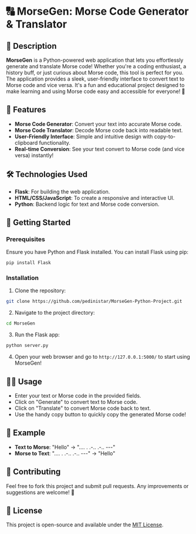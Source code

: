 # 🔠 MorseGen: Morse Code Generator & Translator

## 📖 Description

**MorseGen** is a Python-powered web application that lets you effortlessly generate and translate Morse code! Whether you're a coding enthusiast, a history buff, or just curious about Morse code, this tool is perfect for you. The application provides a sleek, user-friendly interface to convert text to Morse code and vice versa. It's a fun and educational project designed to make learning and using Morse code easy and accessible for everyone! 🚀

## 🌟 Features

- **Morse Code Generator**: Convert your text into accurate Morse code.
- **Morse Code Translator**: Decode Morse code back into readable text.
- **User-Friendly Interface**: Simple and intuitive design with copy-to-clipboard functionality.
- **Real-time Conversion**: See your text convert to Morse code (and vice versa) instantly!

## 🛠️ Technologies Used

- **Flask**: For building the web application.
- **HTML/CSS/JavaScript**: To create a responsive and interactive UI.
- **Python**: Backend logic for text and Morse code conversion.

## 🚀 Getting Started

### Prerequisites

Ensure you have Python and Flask installed. You can install Flask using pip:

```bash
pip install Flask
```

### Installation

1. Clone the repository:

```bash
git clone https://github.com/pedinistar/MorseGen-Python-Project.git
```

2. Navigate to the project directory:

```bash
cd MorseGen
```

3. Run the Flask app:

```bash
python server.py
```

4. Open your web browser and go to `http://127.0.0.1:5000/` to start using MorseGen!

## 👨‍💻 Usage

- Enter your text or Morse code in the provided fields.
- Click on "Generate" to convert text to Morse code.
- Click on "Translate" to convert Morse code back to text.
- Use the handy copy button to quickly copy the generated Morse code!

## 📝 Example

- **Text to Morse**: "Hello" → ".... . .-.. .-.. ---"
- **Morse to Text**: ".... . .-.. .-.. ---" → "Hello"

## 🤝 Contributing

Feel free to fork this project and submit pull requests. Any improvements or suggestions are welcome! 🎉

## 📜 License

This project is open-source and available under the [MIT License](LICENSE).
